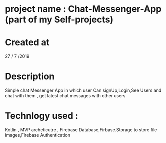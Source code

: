 # project name : Chat-Messenger-App (part of my Self-projects)
# Created at 
27 / 7 /2019
# Description 
Simple chat Messenger App in which user Can signUp,Login,See Users and chat with them , get latest chat messages with other users
# Technlogy used :
Kotlin , MVP archeticutre , Firebase Database,Firbase.Storage to store file images,Firebase Authentication

